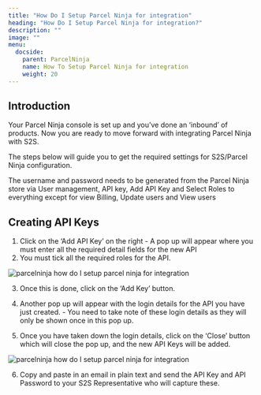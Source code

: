 ```yaml
---
title: "How Do I Setup Parcel Ninja for integration"
heading: "How Do I Setup Parcel Ninja for integration?"
description: ""
image: ""
menu:
  docside:
    parent: ParcelNinja
    name: How To Setup Parcel Ninja for integration
    weight: 20
---
```


## Introduction

Your Parcel Ninja console is set up and you’ve done an ‘inbound’ of products. Now you are ready to move forward with integrating Parcel Ninja with S2S.

The steps below will guide you to get the required settings for S2S/Parcel Ninja configuration. 

The username and password needs to be generated from the Parcel Ninja store via User management, API key, Add API Key and Select Roles to everything except for view Billing, Update users and View users

## Creating API Keys

1.  Click on the ‘Add API Key’ on the right - A pop up will appear where you must enter all the required detail fields for the new API 
2.  You must tick all the required roles for the API. 

![parcelninja how do I setup parcel ninja for integration](/uploads/parcelninja-how-do-I-setup-parcel-ninja-for-integration-1.png)  

3. Once this is done, click on the ‘Add Key’ button.

4. Another pop up will appear with the login details for the API you have just created. - You need to take note of these login details as they will only be shown once in this pop up. 

5. Once you have taken down the login details, click on the ‘Close’ button which will close the pop up, and the new API Keys will be added.  

![parcelninja how do I setup parcel ninja for integration](/uploads/parcelninja-how-do-I-setup-parcel-ninja-for-integration-2.png)

6. Copy and paste in an email in plain text and send the API Key and API Password to your S2S Representative who will capture these.